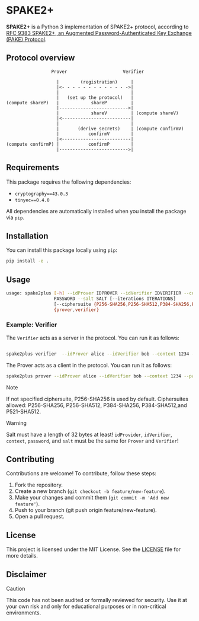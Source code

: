 # SPAKE2+

**SPAKE2+** is a Python 3 implementation of SPAKE2+ protocol, according to [RFC 9383
SPAKE2+, an Augmented Password-Authenticated Key Exchange (PAKE) Protocol](https://www.rfc-editor.org/rfc/rfc9383.html).

## Protocol overview

```
                 Prover                     Verifier

                   |        (registration)     |
                   |<- - - - - - - - - - - - ->|
                   |                           |
                   |   (set up the protocol)   |
(compute shareP)   |            shareP         |
                   |-------------------------->|
                   |            shareV         | (compute shareV)
                   |<--------------------------|
                   |                           |
                   |       (derive secrets)    | (compute confirmV)
                   |           confirmV        |
                   |<--------------------------|
(compute confirmP) |           confirmP        |
                   |-------------------------->|
```

## Requirements

This package requires the following dependencies:

* `cryptography==43.0.3`
* `tinyec==0.4.0`

All dependencies are automatically installed when you install the package via `pip`.

## Installation

You can install this package locally using `pip`:

```bash
pip install -e .
```

## Usage

```bash
usage: spake2plus [-h] --idProver IDPROVER --idVerifier IDVERIFIER --context CONTEXT --password
                  PASSWORD --salt SALT [--iterations ITERATIONS]
                  [--ciphersuite {P256-SHA256,P256-SHA512,P384-SHA256,P384-SHA512,P521-SHA512}]
                  {prover,verifier}
```

### Example: Verifier

The `Verifier` acts as a server in the protocol. You can run it as follows:

```bash

spake2plus verifier  --idProver alice --idVerifier bob --context 1234 --password 1234 --salt 1234
```

The Prover acts as a client in the protocol. You can run it as follows:

```bash
spake2plus prover --idProver alice --idVerifier bob --context 1234 --password 1234 --salt 1234
```

> [!NOTE]  
> If not specified ciphersuite, P256-SHA256 is used by default.
> Ciphersuites allowed: P256-SHA256, P256-SHA512, P384-SHA256, P384-SHA512,and P521-SHA512.

> [!WARNING]  
> Salt must have a length of 32 bytes at least!
> `idProvider`, `idVerifier`, `context`, `password`, and `salt` must be the same for `Prover` and `Verifier`! 


## Contributing

Contributions are welcome! To contribute, follow these steps:

1. Fork the repository.
2. Create a new branch (`git checkout -b feature/new-feature`).
3. Make your changes and commit them (`git commit -m 'Add new feature'`).
4. Push to your branch (git push origin feature/new-feature).
5. Open a pull request.

## License

This project is licensed under the MIT License. See the [LICENSE](LICENSE) file for more details.

## Disclaimer

> [!CAUTION]
This code has not been audited or formally reviewed for security. Use it at your own risk and only for educational purposes or in non-critical environments.